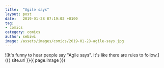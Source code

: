 ```yaml
---
title:  "Agile says"
layout: post
date:   2019-01-28 07:19:02 +0100
tag:
- comics
category: comics
author: sebiwi
image: /assets/images/comics/2019-01-28-agile-says.jpg
---
```


![It's funny to hear people say "Agile says". It's like there are rules to follow.]({{ site.url }}{{ page.image }})
